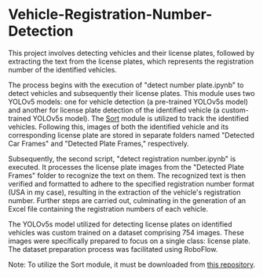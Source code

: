 # Vehicle-Registration-Number-Detection

This project involves detecting vehicles and their license plates, followed by extracting the text from the license plates, which represents the registration number of the identified vehicles.

The process begins with the execution of "detect number plate.ipynb" to detect vehicles and subsequently their license plates. This module uses two YOLOv5 models: one for vehicle detection (a pre-trained YOLOv5s model) and another for license plate detection of the identified vehicle (a custom-trained YOLOv5s model). The [Sort](https://github.com/abewley/sort) module is utilized to track the identified vehicles. Following this, images of both the identified vehicle and its corresponding license plate are stored in separate folders named "Detected Car Frames" and "Detected Plate Frames," respectively.

Subsequently, the second script, "detect registration number.ipynb" is executed. It processes the license plate images from the "Detected Plate Frames" folder to recognize the text on them. The recognized text is then verified and formatted to adhere to the specified registration number format (USA in my case), resulting in the extraction of the vehicle's registration number. Further steps are carried out, culminating in the generation of an Excel file containing the registration numbers of each vehicle.

The YOLOv5s model utilized for detecting license plates on identified vehicles was custom trained on a dataset comprising 754 images. These images were specifically prepared to focus on a single class: license plate. The dataset preparation process was facilitated using RoboFlow.

Note: To utilize the Sort module, it must be downloaded from [this repository](https://github.com/abewley/sort).
